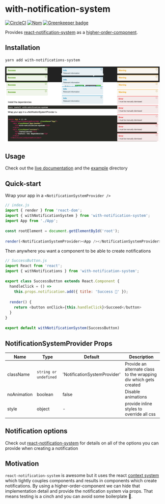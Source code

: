 # with-notification-system

[![CircleCI](https://circleci.com/gh/Dean177/with-notification-system.svg?style=shield)](https://circleci.com/gh/Dean177/with-notification-system)
[![Npm](https://badge.fury.io/js/with-notification-system.svg)](https://www.npmjs.com/package/with-notification-system)
[![Greenkeeper badge](https://badges.greenkeeper.io/Dean177/with-notification-system.svg)](https://greenkeeper.io/)

Provides [react-notification-system](https://github.com/igorprado/react-notification-system) as a [higher-order-component](https://facebook.github.io/react/docs/higher-order-components.html).

## Installation

`yarn add with-notifications-system`

[![Demo image](example/example-screenshot.png)](dean177.github.io/with-notification-system/)


## Usage

Check out the [live documentation](https://dean177.github.io/with-notification-system/) and the [example](https://github.com/Dean177/with-url-state/tree/master/example) directory

## Quick-start

Wrap your app in a `<NotificationSystemProvider />`
```javascript
// index.js
import { render } from 'react-dom';
import { withNotificationSystem } from 'with-notification-system';
import App from './App';

const rootElement = document.getElementById('root');

render(<NotificationSystemProvider><App /></NotificationSystemProvider>, rootElement);
```

Then anywhere you want a component to be able to create notifications
```javascript
// SuccessButton.js
import React from 'react';
import { withNotifications } from 'with-notification-system';

export class SuccessButton extends React.Component {
  handleClick = () =>
    this.props.notification.add({ title: 'Success 🎉' });

  render() {
    return <button onClick={this.handleClick}>Succeed</button>
  }
}

export default withNotificationSystem(SuccessButton)
```

## NotificationSystemProvider Props

| Name         | Type            | Default   | Description |
|------------  |---------------  |---------- |-----------  |
| className | `string or undefined` | 'NotificationSystemProvider' | Provide an alternate class to the wrapping div which gets created                                                                                                                                                  |
| noAnimation | boolean | false | Disable animations |
| style | object | - | provide inline styles to override all css |

## Notification options

Check out [react-notification-system](https://github.com/igorprado/react-notification-system/blob/master/README.md#creating-a-notification) for details on all of the options you can provide when creating a notification


## Motivation

`react-notification-system` is awesome but it uses the react [context system](https://reactjs.org/docs/context.html) which tightly couples components and results in components which create notifications. By using a higher-order-component we can hide that implementation detail and provide the notification system via props. That means testing is a cinch and you can avoid some boilerplate 🎉.
